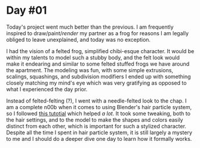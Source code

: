 # Day #01

Today's project went much better than the previous. I am frequently inspired to draw/paint/_render_ my partner as a frog for reasons I am legally obliged to leave unexplained, and today was no exception.

I had the vision of a felted frog, simplified chibi-esque character. It would be within my talents to model such a stubby body, and the felt look would make it endearing and similar to some felted stuffed frogs we have around the apartment. The modeling was fun, with some simple extrusions, scalings, squashings, and subdivision modifiers I ended up with something closely matching my mind's eye which was very gratifying as opposed to what I experienced the day prior.

Instead of felted-felting (?), I went with a needle-felted look to the chap. I am a complete n00b when it comes to using Blender's hair particle system, so I followed [this tutotial](https://www.youtube.com/watch?v=Jr7UaL7tMMw) which helped _a lot_. It took some tweaking, both to the hair settings, and to the model to make the shapes and colors easily distinct from each other, which is important for such a stylized character. Despite all the time I spent in hair particle system, it is still largely a mystery to me and I should do a deeper dive one day to learn how it formally works.
